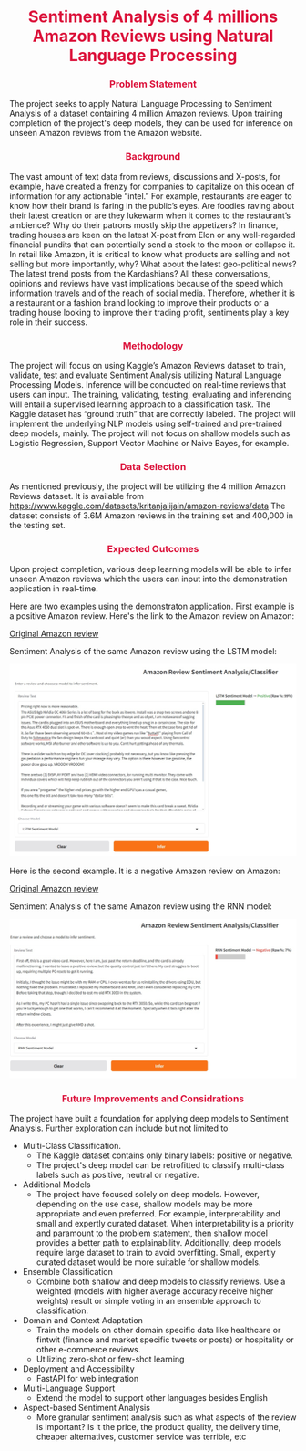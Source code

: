 
<div align="center">
<span style="color: crimson; font-weight: bold;">
<h1> Sentiment Analysis of 4 millions Amazon Reviews using Natural Language Processing </h1>
</span>
</div>


<div align="center">
<span style="color: crimson; font-weight: bold;">
<h3> Problem Statement </h3>
</span>
</div>
The project seeks to apply Natural Language Processing to Sentiment Analysis of a dataset containing 4 million Amazon reviews.  Upon training completion of the project's deep models, they can be used for inference on unseen Amazon reviews from the Amazon website.


<div align="center">
<span style="color: crimson; font-weight: bold;">
<h3> Background </h3>
</span>
</div>

The vast amount of text data from reviews, discussions and X-posts, for example, have created a frenzy for companies to capitalize on this ocean of information for any actionable “intel.”  For example, restaurants are eager to know how their brand is faring in the public’s eyes.  Are foodies raving about their latest creation or are they lukewarm when it comes to the restaurant’s ambience?  Why do their patrons mostly skip the appetizers?  In finance, trading houses are keen on the latest X-post from Elon or any well-regarded financial pundits that can potentially send a stock to the moon or collapse it.  In retail like Amazon, it is critical to know what products are selling and not selling but more importantly, why?   What about the latest geo-political news? The latest trend posts from the Kardashians?  All these conversations, opinions and reviews have vast implications because of the speed which information travels and of the reach of social media.  Therefore, whether it is a restaurant or a fashion brand looking to improve their products or a trading house looking to improve their trading profit, sentiments play a key role in their success.

<div align="center">
<span style="color: crimson; font-weight: bold;">
<h3> Methodology </h3>
</span>
</div>

The project will focus on using Kaggle’s Amazon Reviews dataset to train, validate, test and evaluate Sentiment Analysis utilizing Natural Language Processing Models. Inference will be conducted on real-time reviews that users can input. The training, validating, testing, evaluating and inferencing will entail a supervised learning approach to a classification task.   The Kaggle dataset has “ground truth” that are correctly labeled.   The project will implement the underlying NLP models using self-trained and pre-trained deep models, mainly.  The project will not focus on shallow models such as Logistic Regression, Support Vector Machine or Naive Bayes, for example.   

<div align="center">
<span style="color: crimson; font-weight: bold;">
<h3> Data Selection </h3>
</span>
</div>

As mentioned previously, the project will be utilizing the 4 million Amazon Reviews dataset.   It is available from https://www.kaggle.com/datasets/kritanjalijain/amazon-reviews/data   The dataset consists of 3.6M Amazon reviews in the training set and 400,000 in the testing set.


<div align="center">
<span style="color: crimson; font-weight: bold;">
<h3> Expected Outcomes </h3>
</span>
</div>

Upon project completion, various deep learning models will be able to infer unseen Amazon reviews which the users can input into the demonstration application in real-time. 

Here are two examples using the demonstraton application. First example is a positive Amazon review. Here's the link to the Amazon review on Amazon:

[Original Amazon review](https://www.amazon.com/gp/customer-reviews/R2K8MBRGFPSZ3L)

Sentiment Analysis of the same Amazon review using the LSTM model:

![LSTM Amazon Review](images/demo-LSTM-pos-01.jpg)

Here is the second example. It is a negative Amazon review on Amazon:

[Original Amazon review](https://www.amazon.com/gp/customer-reviews/R1RLY0GI4V94MK)

Sentiment Analysis of the same Amazon review using the RNN model:

![Amazon Review](images/demo-RNN-neg-01.jpg)

<div align="center">
<span style="color: crimson; font-weight: bold;">
<h3> Future Improvements and Considrations </h3>
</span>
</div>

The project have built a foundation for applying deep models to Sentiment Analysis. Further exploration can include but not limited to

- Multi-Class Classification.
  - The Kaggle dataset contains only binary labels: positive or negative.
  - The project's deep model can be retrofitted to classify multi-class labels such as positive, neutral or negative.
- Additional Models
  - The project have focused solely on deep models. However, depending on the use case, shallow models may be more appropriate and even preferred.  For example, interpretability and small and expertly curated dataset.  When interpretability is a priority and paramount to the problem statement, then shallow model provides a better path to explainability.  Additionally, deep models require large dataset to train to avoid overfitting.  Small, expertly curated dataset would be more suitable for shallow models.
- Ensemble Classification
  - Combine both shallow and deep models to classify reviews.  Use a weighted (models with higher average accuracy receive higher weights) result or simple voting in an ensemble approach to classification.
- Domain and Context Adaptation
  - Train the models on other domain specific data like healthcare or fintwit (finance and market specific tweets or posts) or hospitality or other e-commerce reviews.
  - Utilizing zero-shot or few-shot learning
- Deployment and Accessibility
  - FastAPI for web integration 
- Multi-Language Support
  - Extend the model to support other languages besides English
- Aspect-based Sentiment Analysis
  - More granular sentiment analysis such as what aspects of the review is important?  Is it the price, the product quality, the delivery time, cheaper alternatives, customer service was terrible, etc